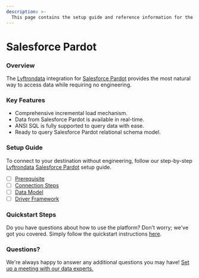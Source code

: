 ```yaml
---
description: >-
  This page contains the setup guide and reference information for the Salesforce Pardot source connector.
---
```


# Salesforce Pardot

### Overview

The [Lyftrondata](https://www.lyftrondata.com/) integration for [Salesforce Pardot](None) provides the most natural way to access data while requiring no engineering.

### Key Features

* Comprehensive incremental load mechanism.
* Data from Salesforce Pardot is available in real-time.&#x20;
* ANSI SQL is fully supported to query data with ease.
* Ready to query Salesforce Pardot relational schema model.

### Setup Guide

To connect to your destination without engineering, follow our step-by-step [Lyftrondata](https://www.lyftrondata.com/)  [Salesforce Pardot](None) setup guide.

* [ ] [Prerequisite](prerequisite.md)
* [ ] [Connection Steps](connection-steps.md)
* [ ] [Data Model](data-model/erd.md)
* [ ] [Driver Framework](driver-framework/)

### Quickstart Steps

Do you have questions about how to use the platform? Don't worry; we've got you covered. Simply follow the quickstart instructions [here](../README.md).

### Questions? <a href="#questions" id="questions"></a>

We're always happy to answer any additional questions you may have! [Set up a meeting with our data experts.](https://www.lyftrondata.com/book-a-meeting/)

